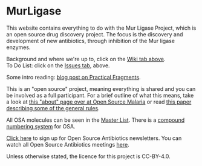 # MurLigase
This website contains everything to do with the Mur Ligase Project, which is an open source drug discovery project. The focus is the discovery and development of new antibiotics, through inhibition of the Mur ligase enzymes.  

Background and where we're up to, click on the [Wiki tab above](https://github.com/opensourceantibiotics/murligase/wiki).  
To Do List: click on the [Issues tab](https://github.com/opensourceantibiotics/murligase/issues), above.

Some intro reading: [blog post on Practical Fragments](http://practicalfragments.blogspot.com/2019/04/help-develop-new-antibiotics-from.html).

This is an "open source" project, meaning everything is shared and you can be involved as a full participant. For a brief outline of what this means, take a look at [this "about" page over at Open Source Malaria](https://github.com/OpenSourceMalaria/About-StartHere-FAQ) or read [this paper describing some of the general rules](https://chemistry-europe.onlinelibrary.wiley.com/doi/full/10.1002/cmdc.201900565).

All OSA molecules can be seen in the [Master List](https://docs.google.com/spreadsheets/d/168-a1_l51Nfbms67eG8zU8p-EhEtEO26FUzRInbu7fY/edit?usp=sharing). There is a [compound numbering system](https://github.com/opensourceantibiotics/OSA_Tech_Ops/wiki/Molecule-Numbering-Convention) for OSA.

[Click here](https://docs.google.com/forms/d/e/1FAIpQLSf4UieL5pRQqN5rOL4q-t57qcpJhHG_jqMXV774FPUJBmnBbQ/viewform) to sign up for Open Source Antibiotics newsletters. You can watch all Open Source Antibiotics meetings [here](https://www.youtube.com/playlist?list=PL0eLxnHhou_k1Upbn5X1mdHBwKMYkRpLH).

Unless otherwise stated, the licence for this project is CC-BY-4.0.
